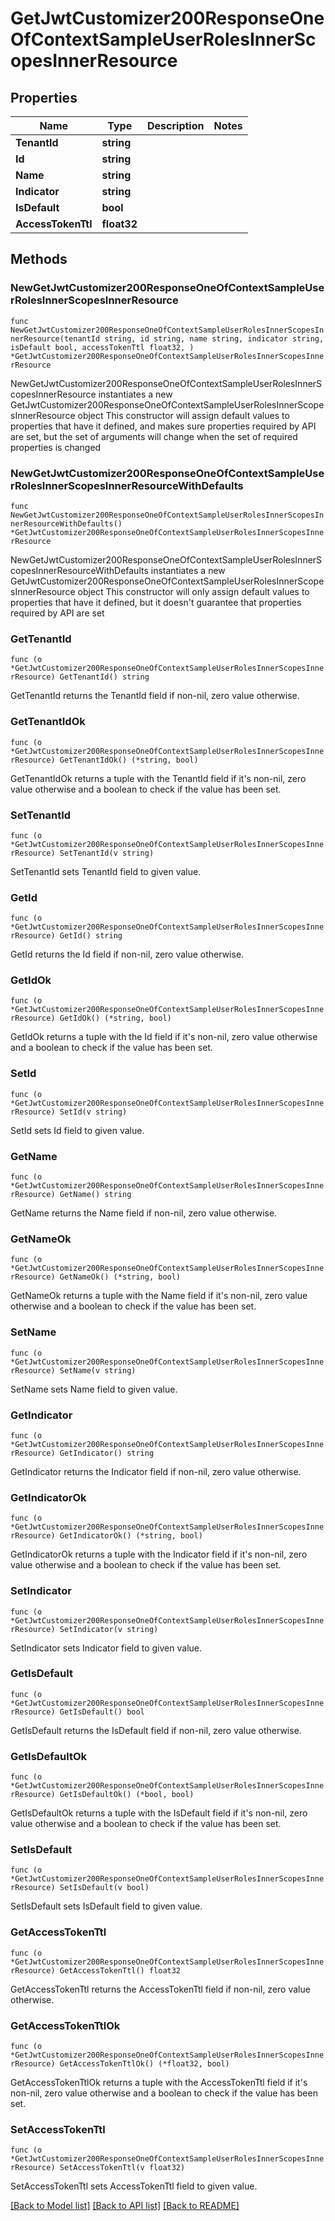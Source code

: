 # GetJwtCustomizer200ResponseOneOfContextSampleUserRolesInnerScopesInnerResource

## Properties

Name | Type | Description | Notes
------------ | ------------- | ------------- | -------------
**TenantId** | **string** |  | 
**Id** | **string** |  | 
**Name** | **string** |  | 
**Indicator** | **string** |  | 
**IsDefault** | **bool** |  | 
**AccessTokenTtl** | **float32** |  | 

## Methods

### NewGetJwtCustomizer200ResponseOneOfContextSampleUserRolesInnerScopesInnerResource

`func NewGetJwtCustomizer200ResponseOneOfContextSampleUserRolesInnerScopesInnerResource(tenantId string, id string, name string, indicator string, isDefault bool, accessTokenTtl float32, ) *GetJwtCustomizer200ResponseOneOfContextSampleUserRolesInnerScopesInnerResource`

NewGetJwtCustomizer200ResponseOneOfContextSampleUserRolesInnerScopesInnerResource instantiates a new GetJwtCustomizer200ResponseOneOfContextSampleUserRolesInnerScopesInnerResource object
This constructor will assign default values to properties that have it defined,
and makes sure properties required by API are set, but the set of arguments
will change when the set of required properties is changed

### NewGetJwtCustomizer200ResponseOneOfContextSampleUserRolesInnerScopesInnerResourceWithDefaults

`func NewGetJwtCustomizer200ResponseOneOfContextSampleUserRolesInnerScopesInnerResourceWithDefaults() *GetJwtCustomizer200ResponseOneOfContextSampleUserRolesInnerScopesInnerResource`

NewGetJwtCustomizer200ResponseOneOfContextSampleUserRolesInnerScopesInnerResourceWithDefaults instantiates a new GetJwtCustomizer200ResponseOneOfContextSampleUserRolesInnerScopesInnerResource object
This constructor will only assign default values to properties that have it defined,
but it doesn't guarantee that properties required by API are set

### GetTenantId

`func (o *GetJwtCustomizer200ResponseOneOfContextSampleUserRolesInnerScopesInnerResource) GetTenantId() string`

GetTenantId returns the TenantId field if non-nil, zero value otherwise.

### GetTenantIdOk

`func (o *GetJwtCustomizer200ResponseOneOfContextSampleUserRolesInnerScopesInnerResource) GetTenantIdOk() (*string, bool)`

GetTenantIdOk returns a tuple with the TenantId field if it's non-nil, zero value otherwise
and a boolean to check if the value has been set.

### SetTenantId

`func (o *GetJwtCustomizer200ResponseOneOfContextSampleUserRolesInnerScopesInnerResource) SetTenantId(v string)`

SetTenantId sets TenantId field to given value.


### GetId

`func (o *GetJwtCustomizer200ResponseOneOfContextSampleUserRolesInnerScopesInnerResource) GetId() string`

GetId returns the Id field if non-nil, zero value otherwise.

### GetIdOk

`func (o *GetJwtCustomizer200ResponseOneOfContextSampleUserRolesInnerScopesInnerResource) GetIdOk() (*string, bool)`

GetIdOk returns a tuple with the Id field if it's non-nil, zero value otherwise
and a boolean to check if the value has been set.

### SetId

`func (o *GetJwtCustomizer200ResponseOneOfContextSampleUserRolesInnerScopesInnerResource) SetId(v string)`

SetId sets Id field to given value.


### GetName

`func (o *GetJwtCustomizer200ResponseOneOfContextSampleUserRolesInnerScopesInnerResource) GetName() string`

GetName returns the Name field if non-nil, zero value otherwise.

### GetNameOk

`func (o *GetJwtCustomizer200ResponseOneOfContextSampleUserRolesInnerScopesInnerResource) GetNameOk() (*string, bool)`

GetNameOk returns a tuple with the Name field if it's non-nil, zero value otherwise
and a boolean to check if the value has been set.

### SetName

`func (o *GetJwtCustomizer200ResponseOneOfContextSampleUserRolesInnerScopesInnerResource) SetName(v string)`

SetName sets Name field to given value.


### GetIndicator

`func (o *GetJwtCustomizer200ResponseOneOfContextSampleUserRolesInnerScopesInnerResource) GetIndicator() string`

GetIndicator returns the Indicator field if non-nil, zero value otherwise.

### GetIndicatorOk

`func (o *GetJwtCustomizer200ResponseOneOfContextSampleUserRolesInnerScopesInnerResource) GetIndicatorOk() (*string, bool)`

GetIndicatorOk returns a tuple with the Indicator field if it's non-nil, zero value otherwise
and a boolean to check if the value has been set.

### SetIndicator

`func (o *GetJwtCustomizer200ResponseOneOfContextSampleUserRolesInnerScopesInnerResource) SetIndicator(v string)`

SetIndicator sets Indicator field to given value.


### GetIsDefault

`func (o *GetJwtCustomizer200ResponseOneOfContextSampleUserRolesInnerScopesInnerResource) GetIsDefault() bool`

GetIsDefault returns the IsDefault field if non-nil, zero value otherwise.

### GetIsDefaultOk

`func (o *GetJwtCustomizer200ResponseOneOfContextSampleUserRolesInnerScopesInnerResource) GetIsDefaultOk() (*bool, bool)`

GetIsDefaultOk returns a tuple with the IsDefault field if it's non-nil, zero value otherwise
and a boolean to check if the value has been set.

### SetIsDefault

`func (o *GetJwtCustomizer200ResponseOneOfContextSampleUserRolesInnerScopesInnerResource) SetIsDefault(v bool)`

SetIsDefault sets IsDefault field to given value.


### GetAccessTokenTtl

`func (o *GetJwtCustomizer200ResponseOneOfContextSampleUserRolesInnerScopesInnerResource) GetAccessTokenTtl() float32`

GetAccessTokenTtl returns the AccessTokenTtl field if non-nil, zero value otherwise.

### GetAccessTokenTtlOk

`func (o *GetJwtCustomizer200ResponseOneOfContextSampleUserRolesInnerScopesInnerResource) GetAccessTokenTtlOk() (*float32, bool)`

GetAccessTokenTtlOk returns a tuple with the AccessTokenTtl field if it's non-nil, zero value otherwise
and a boolean to check if the value has been set.

### SetAccessTokenTtl

`func (o *GetJwtCustomizer200ResponseOneOfContextSampleUserRolesInnerScopesInnerResource) SetAccessTokenTtl(v float32)`

SetAccessTokenTtl sets AccessTokenTtl field to given value.



[[Back to Model list]](../README.md#documentation-for-models) [[Back to API list]](../README.md#documentation-for-api-endpoints) [[Back to README]](../README.md)


